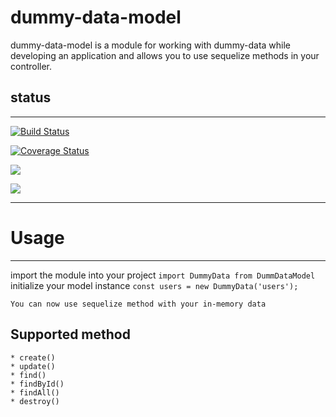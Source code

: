 # dummy-data-model

dummy-data-model is a module for working with dummy-data while developing an application and allows you to use sequelize methods in your controller.

## status
---

[![Build Status](https://www.travis-ci.org/tutugodfrey/dummy-data-model.svg?branch=develop)](https://www.travis-ci.org/tutugodfrey/dummy-data-model)

[![Coverage Status](https://coveralls.io/repos/github/tutugodfrey/dummy-data-model/badge.svg?branch=master)](https://coveralls.io/github/tutugodfrey/dummy-data-model?branch=master)

<a href="https://codeclimate.com/github/tutugodfrey/dummy-data-model/maintainability"><img src="https://api.codeclimate.com/v1/badges/bea54703e01e371a0582/maintainability" /></a>

<a href="https://codeclimate.com/github/tutugodfrey/dummy-data-model/test_coverage"><img src="https://api.codeclimate.com/v1/badges/bea54703e01e371a0582/test_coverage" /></a>

---

# Usage
---

import the module into your project
 `import DummyData from DummDataModel`
initialize your model instance
	```
	const users = new DummyData('users');
	```

	You can now use sequelize method with your in-memory data

## Supported method 
	* create()
	* update()
	* find()
	* findById()
	* findAll()
	* destroy()


